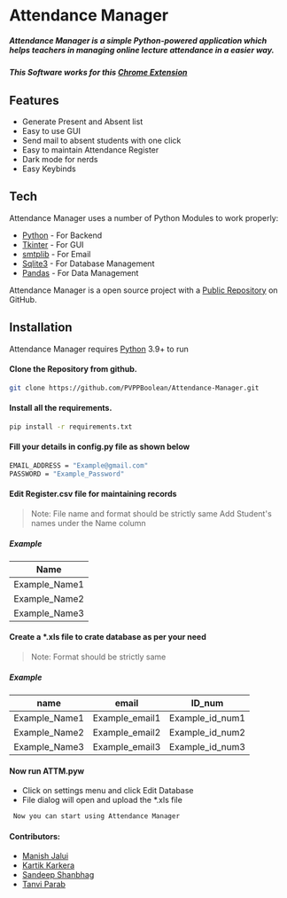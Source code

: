 # Attendance Manager
##### Attendance Manager is a simple Python-powered application which helps teachers in managing online lecture attendance in a easier way.

##### This Software works for this [ Chrome Extension](https://chrome.google.com/webstore/detail/google-meet-attendance-co/hjjeaaibilndjeabckakaknlcbblcmbc)

## Features

- Generate Present and Absent list
- Easy to use GUI
- Send mail to absent students with one click
- Easy to maintain Attendance Register
- Dark mode for nerds
- Easy Keybinds


## Tech

Attendance Manager uses a number of Python Modules to work properly:

- [Python](https://www.python.org/) - For Backend
- [Tkinter](https://docs.python.org/3/library/tkinter.html) - For GUI
- [smtplib](https://docs.python.org/3/library/smtplib.html) - For Email
- [Sqlite3](https://docs.python.org/3/library/sqlite3.html) - For Database Management
- [Pandas](https://pypi.org/project/pandas/) - For Data Management

Attendance Manager is a open source project with a [Public Repository](https://github.com/PVPPBoolean/Attendance-Manager)
 on GitHub.
 
 ## Installation
 
 Attendance Manager requires [Python](https://www.python.org/) 3.9+ to run
 
#### Clone the Repository from github.
 ```sh
git clone https://github.com/PVPPBoolean/Attendance-Manager.git
```

#### Install all the requirements.
 ```sh
pip install -r requirements.txt
```

#### Fill your details in config.py file as shown below
 ```sh
EMAIL_ADDRESS = "Example@gmail.com" 
PASSWORD = "Example_Password"
```

#### Edit Register.csv file for maintaining records
> Note: File name and format should be strictly same
> Add Student's names under the Name column

##### Example

| Name |
| ----- |
| Example_Name1 |
| Example_Name2 |
| Example_Name3 |

#### Create a *.xls file to crate database as per your need
> Note: Format should be strictly same

##### Example

| name | email | ID_num |
| ----- | ----- | ---- |
| Example_Name1 | Example_email1 | Example_id_num1 |
| Example_Name2 | Example_email2 | Example_id_num2 |
| Example_Name3 | Example_email3 | Example_id_num3 |

#### Now run ATTM.pyw

- Click on settings menu and click Edit Database
- File dialog will open and upload the *.xls file

```diff 
 Now you can start using Attendance Manager
```

#### Contributors:
- [Manish Jalui](https://github.com/manishjalui11)
- [Kartik Karkera](https://github.com/Kartik11082)
- [Sandeep Shanbhag](https://github.com/)
- [Tanvi Parab](https://github.com/)
